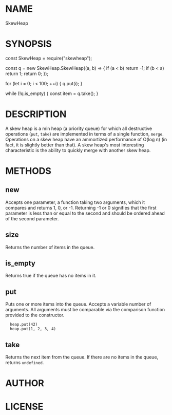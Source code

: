 # NAME

SkewHeap

# SYNOPSIS

  const SkewHeap = require("skewheap");

  const q = new SkewHeap.SkewHeap((a, b) => {
    if (a < b) return -1;
    if (b < a) return 1;
    return 0;
  });

  for (let i = 0; i < 100; ++i) {
    q.put(i);
  }

  while (!q.is_empty) {
    const item = q.take();
  }

# DESCRIPTION

A skew heap is a min heap (a priority queue) for which all destructive
operations (`put`, `take`) are implemented in terms of a single function,
`merge`.  Operations on a skew heap have an ammortized performance of O(log n)
(in fact, it is slightly better than that). A skew heap's most interesting
characteristic is the ability to quickly merge with another skew heap.

# METHODS

## new

Accepts one parameter, a function taking two arguments, which it compares and
returns 1, 0, or -1. Returning -1 or 0 signifies that the first parameter is
less than or equal to the second and should be ordered ahead of the second
parameter.

## size

Returns the number of items in the queue.

## is_empty

Returns true if the queue has no items in it.

## put

Puts one or more items into the queue. Accepts a variable number of arguments.
All arguments must be comparable via the comparison function provided to the
constructor.

```
  heap.put(42)
  heap.put(1, 2, 3, 4)
```

## take

Returns the next item from the queue. If there are no items in the queue,
returns `undefined`.

# AUTHOR

# LICENSE
